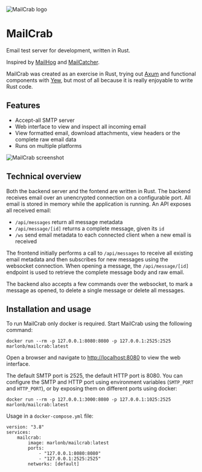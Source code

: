 ![MailCrab logo](https://raw.githubusercontent.com/tweedegolf/mailcrab/blob/master/frontend/img/maincrab.svg)

# MailCrab

Email test server for development, written in Rust.

Inspired by [MailHog](https://github.com/mailhog/MailHog) and [MailCatcher](https://mailcatcher.me/).

MailCrab was created as an exercise in Rust, trying out [Axum](https://axum.rs/) and functional components with [Yew](https://yew.rs/), but most of all because it is really enjoyable to write Rust code.

## Features

- Accept-all SMTP server
- Web interface to view and inspect all incoming email
- View formatted email, download attachments, view headers or the complete raw email data
- Runs on multiple platforms

![MailCrab screenshot](https://raw.githubusercontent.com/tweedegolf/mailcrab/blob/master/frontend/img/screen.png)

## Technical overview

Both the backend server and the fontend are written in Rust. The backend receives email over an unencrypted connection on a configurable port. All email is stored in memory while the application is running. An API exposes all received email:

- `/api/messages` return all message metadata
- `/api/message/[id]` returns a complete message, given its `id`
- `/ws` send email metadata to each connected client when a new email is received

The frontend initially performs a call to `/api/messages` to receive all existing email metadata and then subscribes for new messages using the websocket connection. When opening a message, the `/api/message/[id]` endpoint is used to retrieve the complete message body and raw email.

The backend also accepts a few commands over the websocket, to mark a message as opened, to delete a single message or delete all messages.

## Installation and usage

To run MailCrab only docker is required. Start MailCrab using the following command:

```
docker run --rm -p 127.0.0.1:8080:8080 -p 127.0.0.1:2525:2525 marlonb/mailcrab:latest
```

Open a browser and navigate to [http://localhost:8080](http://localhost:8080) to view the web interface.

The default SMTP port is 2525, the default HTTP port is 8080. You can configure the SMTP and HTTP port using environment variables (`SMTP_PORT` and `HTTP_PORT`), or by exposing them on different ports using docker:

```
docker run --rm -p 127.0.0.1:3000:8080 -p 127.0.0.1:1025:2525 marlonb/mailcrab:latest
```

Usage in a `docker-compose.yml` file:

```
version: "3.8"
services:
    mailcrab:
        image: marlonb/mailcrab:latest
        ports:
            - "127.0.0.1:8080:8080"
            - "127.0.0.1:2525:2525"
        networks: [default]
```
